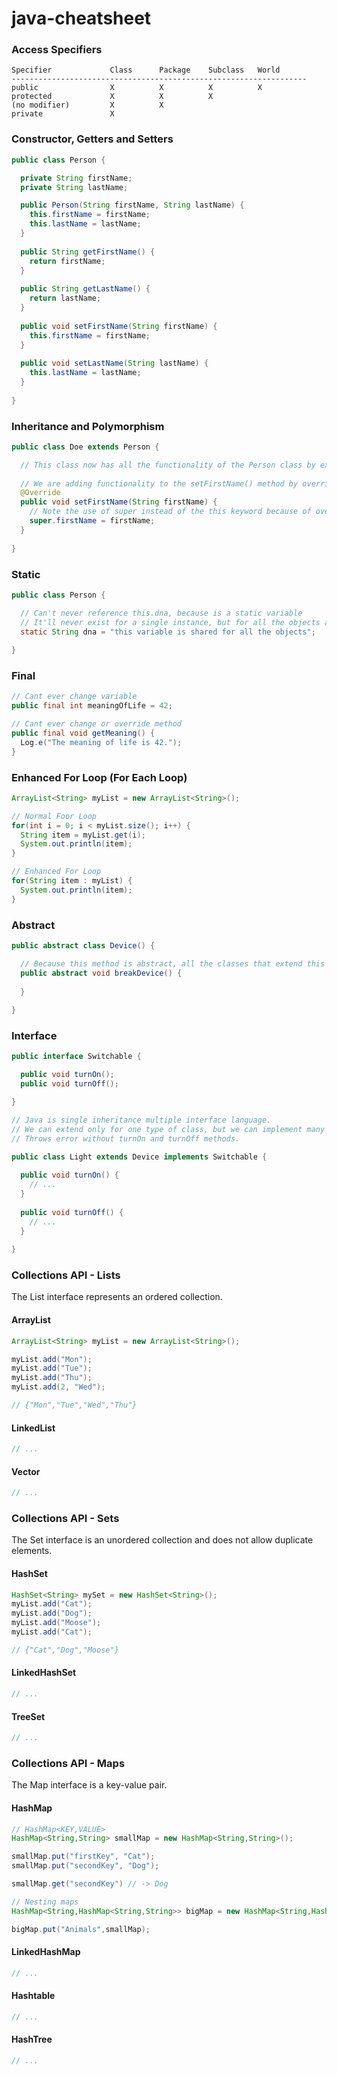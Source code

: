 # java-cheatsheet

### Access Specifiers
```
Specifier             Class      Package    Subclass   World
------------------------------------------------------------------
public                X          X          X          X
protected             X          X          X
(no modifier)         X          X
private               X
```

### Constructor, Getters and Setters
```java
public class Person {

  private String firstName;
  private String lastName;

  public Person(String firstName, String lastName) {
    this.firstName = firstName;
    this.lastName = lastName;
  }
  
  public String getFirstName() {
    return firstName;
  }
  
  public String getLastName() {
    return lastName;
  }
  
  public void setFirstName(String firstName) {
    this.firstName = firstName;
  }
  
  public void setLastName(String lastName) {
    this.lastName = lastName;
  }
  
}
```

### Inheritance and Polymorphism
```java
public class Doe extends Person {

  // This class now has all the functionality of the Person class by extending it.
  
  // We are adding functionality to the setFirstName() method by overriding it.
  @Override
  public void setFirstName(String firstName) {
    // Note the use of super instead of the this keyword because of override.
    super.firstName = firstName;
  }
  
}
```

### Static
```java
public class Person {

  // Can't never reference this.dna, because is a static variable
  // It'll never exist for a single instance, but for all the objects at same time
  static String dna = "this variable is shared for all the objects";
  
}
```

### Final
```java
// Cant ever change variable
public final int meaningOfLife = 42;

// Cant ever change or override method
public final void getMeaning() {
  Log.e("The meaning of life is 42.");
}
```

### Enhanced For Loop (For Each Loop)
```java
ArrayList<String> myList = new ArrayList<String>();

// Normal Foor Loop
for(int i = 0; i < myList.size(); i++) {
  String item = myList.get(i);
  System.out.println(item);
}

// Enhanced For Loop
for(String item : myList) {
  System.out.println(item);
}
```

### Abstract
```java
public abstract class Device() {

  // Because this method is abstract, all the classes that extend this class need to implement the breakDevice() method.
  public abstract void breakDevice() {
  
  }
  
}
```

### Interface
```java
public interface Switchable {

  public void turnOn();
  public void turnOff();

}

// Java is single inheritance multiple interface language.
// We can extend only for one type of class, but we can implement many interfaces.
// Throws error without turnOn and turnOff methods.

public class Light extends Device implements Switchable {
  
  public void turnOn() {
    // ...
  }
  
  public void turnOff() {
    // ...
  }
  
}
```

### Collections API - Lists
The List interface represents an ordered collection.

#### ArrayList
```java
ArrayList<String> myList = new ArrayList<String>();

myList.add("Mon");
myList.add("Tue");
myList.add("Thu");
myList.add(2, "Wed");

// {"Mon","Tue","Wed","Thu"}
```

#### LinkedList
```java
// ...
```

#### Vector
```java
// ...
```

### Collections API - Sets
The Set interface is an unordered collection and does not allow duplicate elements.

#### HashSet
```java
HashSet<String> mySet = new HashSet<String>();
myList.add("Cat");
myList.add("Dog");
myList.add("Moose");
myList.add("Cat");

// {"Cat","Dog","Moose"}
```

#### LinkedHashSet
```java
// ...
```

#### TreeSet
```java
// ...
```

### Collections API - Maps
The Map interface is a key-value pair.

#### HashMap
```java
// HashMap<KEY,VALUE>
HashMap<String,String> smallMap = new HashMap<String,String>();

smallMap.put("firstKey", "Cat");
smallMap.put("secondKey", "Dog");

smallMap.get("secondKey") // -> Dog

// Nesting maps
HashMap<String,HashMap<String,String>> bigMap = new HashMap<String,HashMap<String,String>>();

bigMap.put("Animals",smallMap);
```

#### LinkedHashMap
```java
// ...
```

#### Hashtable
```java
// ...
```

#### HashTree
```java
// ...
```

